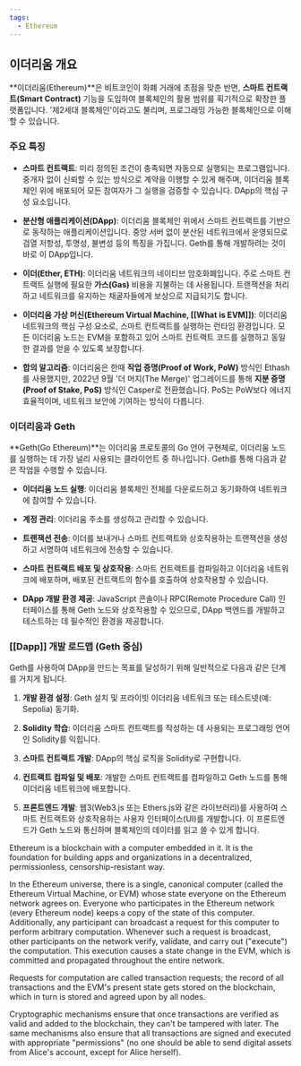 ```yaml
---
tags:
  - Ethereum
---
```



## 이더리움 개요

**이더리움(Ethereum)**은 비트코인이 화폐 거래에 초점을 맞춘 반면, **스마트 컨트랙트(Smart Contract)** 기능을 도입하여 블록체인의 활용 범위를 획기적으로 확장한 플랫폼입니다. '제2세대 블록체인'이라고도 불리며, 프로그래밍 가능한 블록체인으로 이해할 수 있습니다.

### 주요 특징

- **스마트 컨트랙트**: 미리 정의된 조건이 충족되면 자동으로 실행되는 프로그램입니다. 중개자 없이 신뢰할 수 있는 방식으로 계약을 이행할 수 있게 해주며, 이더리움 블록체인 위에 배포되어 모든 참여자가 그 실행을 검증할 수 있습니다. DApp의 핵심 구성 요소입니다.
    
- **분산형 애플리케이션(DApp)**: 이더리움 블록체인 위에서 스마트 컨트랙트를 기반으로 동작하는 애플리케이션입니다. 중앙 서버 없이 분산된 네트워크에서 운영되므로 검열 저항성, 투명성, 불변성 등의 특징을 가집니다. Geth를 통해 개발하려는 것이 바로 이 DApp입니다.
    
- **이더(Ether, ETH)**: 이더리움 네트워크의 네이티브 암호화폐입니다. 주로 스마트 컨트랙트 실행에 필요한 **가스(Gas)** 비용을 지불하는 데 사용됩니다. 트랜잭션을 처리하고 네트워크를 유지하는 채굴자들에게 보상으로 지급되기도 합니다.
    
- **이더리움 가상 머신(Ethereum Virtual Machine, [[What is EVM]])**: 이더리움 네트워크의 핵심 구성 요소로, 스마트 컨트랙트를 실행하는 런타임 환경입니다. 모든 이더리움 노드는 EVM을 포함하고 있어 스마트 컨트랙트 코드를 실행하고 동일한 결과를 얻을 수 있도록 보장합니다.
    
- **합의 알고리즘**: 이더리움은 한때 **작업 증명(Proof of Work, PoW)** 방식인 Ethash를 사용했지만, 2022년 9월 '더 머지(The Merge)' 업그레이드를 통해 **지분 증명(Proof of Stake, PoS)** 방식인 Casper로 전환했습니다. PoS는 PoW보다 에너지 효율적이며, 네트워크 보안에 기여하는 방식이 다릅니다.
    

### 이더리움과 Geth

**Geth(Go Ethereum)**는 이더리움 프로토콜의 Go 언어 구현체로, 이더리움 노드를 실행하는 데 가장 널리 사용되는 클라이언트 중 하나입니다. Geth를 통해 다음과 같은 작업을 수행할 수 있습니다.

- **이더리움 노드 실행**: 이더리움 블록체인 전체를 다운로드하고 동기화하여 네트워크에 참여할 수 있습니다.
    
- **계정 관리**: 이더리움 주소를 생성하고 관리할 수 있습니다.
    
- **트랜잭션 전송**: 이더를 보내거나 스마트 컨트랙트와 상호작용하는 트랜잭션을 생성하고 서명하여 네트워크에 전송할 수 있습니다.
    
- **스마트 컨트랙트 배포 및 상호작용**: 스마트 컨트랙트를 컴파일하고 이더리움 네트워크에 배포하며, 배포된 컨트랙트의 함수를 호출하여 상호작용할 수 있습니다.
    
- **DApp 개발 환경 제공**: JavaScript 콘솔이나 RPC(Remote Procedure Call) 인터페이스를 통해 Geth 노드와 상호작용할 수 있으므로, DApp 백엔드를 개발하고 테스트하는 데 필수적인 환경을 제공합니다.
    

### [[Dapp]] 개발 로드맵 (Geth 중심)

Geth를 사용하여 DApp을 만드는 목표를 달성하기 위해 일반적으로 다음과 같은 단계를 거치게 됩니다.

1. **개발 환경 설정**: Geth 설치 및 프라이빗 이더리움 네트워크 또는 테스트넷(예: Sepolia) 동기화.
    
2. **Solidity 학습**: 이더리움 스마트 컨트랙트를 작성하는 데 사용되는 프로그래밍 언어인 Solidity를 익힙니다.
    
3. **스마트 컨트랙트 개발**: DApp의 핵심 로직을 Solidity로 구현합니다.
    
4. **컨트랙트 컴파일 및 배포**: 개발한 스마트 컨트랙트를 컴파일하고 Geth 노드를 통해 이더리움 네트워크에 배포합니다.
    
5. **프론트엔드 개발**: 웹3(Web3.js 또는 Ethers.js와 같은 라이브러리)를 사용하여 스마트 컨트랙트와 상호작용하는 사용자 인터페이스(UI)를 개발합니다. 이 프론트엔드가 Geth 노드와 통신하며 블록체인의 데이터를 읽고 쓸 수 있게 합니다.

Ethereum is a blockchain with a computer embedded in it. It is the foundation for building apps and organizations in a decentralized, permissionless, censorship-resistant way.

In the Ethereum universe, there is a single, canonical computer (called the Ethereum Virtual Machine, or EVM) whose state everyone on the Ethereum network agrees on. Everyone who participates in the Ethereum network (every Ethereum node) keeps a copy of the state of this computer. Additionally, any participant can broadcast a request for this computer to perform arbitrary computation. Whenever such a request is broadcast, other participants on the network verify, validate, and carry out ("execute") the computation. This execution causes a state change in the EVM, which is committed and propagated throughout the entire network.

Requests for computation are called transaction requests; the record of all transactions and the EVM's present state gets stored on the blockchain, which in turn is stored and agreed upon by all nodes.

Cryptographic mechanisms ensure that once transactions are verified as valid and added to the blockchain, they can't be tampered with later. The same mechanisms also ensure that all transactions are signed and executed with appropriate "permissions" (no one should be able to send digital assets from Alice's account, except for Alice herself).